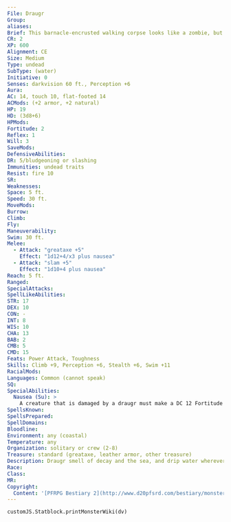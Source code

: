 ```yaml
---
File: Draugr
Group: 
aliases: 
Brief: This barnacle-encrusted walking corpse looks like a zombie, but is dripping with water and gives off a nauseating stench.
CR: 2
XP: 600
Alignment: CE
Size: Medium
Type: undead
SubType: (water)
Initiative: 0
Senses: darkvision 60 ft., Perception +6
Aura: 
AC: 14, touch 10, flat-footed 14
ACMods: (+2 armor, +2 natural)
HP: 19
HD: (3d8+6)
HPMods: 
Fortitude: 2
Reflex: 1
Will: 3
SaveMods: 
DefensiveAbilities: 
DR: 5/bludgeoning or slashing
Immunities: undead traits
Resist: fire 10
SR: 
Weaknesses: 
Space: 5 ft.
Speed: 30 ft.
MoveMods: 
Burrow: 
Climb: 
Fly: 
Maneuverability: 
Swim: 30 ft.
Melee: 
  - Attack: "greataxe +5"
    Effect: "1d12+4/x3 plus nausea"
  - Attack: "slam +5"
    Effect: "1d10+4 plus nausea"
Reach: 5 ft.
Ranged: 
SpecialAttacks: 
SpellLikeAbilities: 
STR: 17
DEX: 10
CON: -
INT: 8
WIS: 10
CHA: 13
BAB: 2
CMB: 5
CMD: 15
Feats: Power Attack, Toughness
Skills: Climb +9, Perception +6, Stealth +6, Swim +11
RacialMods: 
Languages: Common (cannot speak)
SQ: 
SpecialAbilities:
  Nausea (Su): >
    A creature that is damaged by a draugr must make a DC 12 Fortitude save or be nauseated for 1 round. The save DC is Charisma-based.
SpellsKnown: 
SpellsPrepared: 
SpellDomains: 
Bloodline: 
Environment: any (coastal)
Temperature: any
Organization: solitary or crew (2-8)
Treasure: standard (greataxe, leather armor, other treasure)
Description: Draugr smell of decay and the sea, and drip water wherever they go. These foul beings are usually created when humanoid creatures are lost at sea in regions haunted by evil spirits or necromantic effects. The corpses of these drowned sailors cling fiercely to unlife, attacking any living creatures that intrude upon them. Their attacks smear rancid flesh, rotting seaweed, and swaths of vermin on whatever they hit.  In the case of draugr who manifest when an entire ship sinks, these undead usually stay with the wreck of their ship. Some draugr may be found under the control of aquatic necromancers, while others may wander the seas as undead pirates aboard ghost ships.  DRAUGR CAPTAIN (CR 3)  Draugr captains have malevolent, burning red eyes. They may be more richly dressed than other draugr, though their clothes are always in a similar tattered condition.  A draugr captain is a draugr with the advanced simple template. In addition to this, most draugr captains have additional class levels, usually as barbarians, fighters, or rogues. Draugr captains can also use obscuring mist as a spell-like ability (CL 5th, concentration +8) three times per day, and instead of causing nausea with a successful hit, they bestow 1 negative level on a hit. A draugr captain can even bestow a negative level via a weapon it wields, but if it gains multiple attacks with a weapon, it can only bestow 1 negative level per round in this manner.
Race: 
Class: 
MR: 
Copyright:
  Content: '[PFRPG Bestiary 2](http://www.d20pfsrd.com/bestiary/monster-listings/undead/draugr)'
---
```

```dataviewjs
customJS.Statblock.printMonsterWiki(dv)
```
